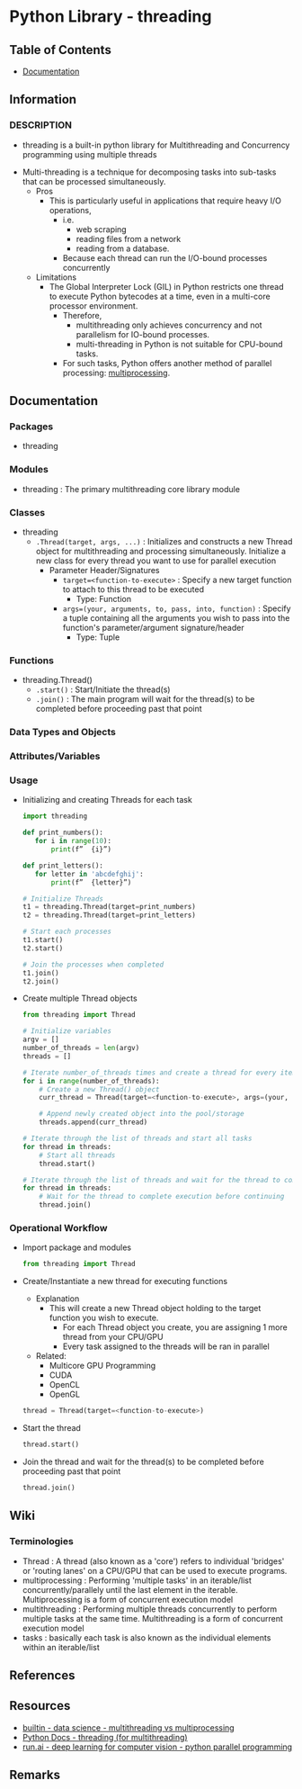 # Python Library - threading

## Table of Contents
* [Documentation](#documentation)

## Information
### DESCRIPTION
+ threading is a built-in python library for Multithreading and Concurrency programming using multiple threads
- Multi-threading is a technique for decomposing tasks into sub-tasks that can be processed simultaneously.
    - Pros
        - This is particularly useful in applications that require heavy I/O operations,
            - i.e.
                + web scraping
                + reading files from a network
                + reading from a database.
            + Because each thread can run the I/O-bound processes concurrently
    - Limitations
        - The Global Interpreter Lock (GIL) in Python restricts one thread to execute Python bytecodes at a time, even in a multi-core processor environment. 
            - Therefore, 
                + multithreading only achieves concurrency and not parallelism for IO-bound processes.
                + multi-threading in Python is not suitable for CPU-bound tasks. 
            + For such tasks, Python offers another method of parallel processing: [multiprocessing](../multiprocessing/manual.md).

## Documentation

### Packages
- threading

### Modules
- threading : The primary multithreading core library module

### Classes
- threading
    - `.Thread(target, args, ...)` : Initializes and constructs a new Thread object for multithreading and processing simultaneously. Initialize a new class for every thread you want to use for parallel execution
        - Parameter Header/Signatures
            - `target=<function-to-execute>` : Specify a new target function to attach to this thread to be executed
                + Type: Function
            - `args=(your, arguments, to, pass, into, function)` : Specify a tuple containing all the arguments you wish to pass into the function's parameter/argument signature/header
                + Type: Tuple

### Functions
- threading.Thread()
    + `.start()` : Start/Initiate the thread(s)
    + `.join()` : The main program will wait for the thread(s) to be completed before proceeding past that point

### Data Types and Objects

### Attributes/Variables

### Usage
- Initializing and creating Threads for each task
    ```python
    import threading

    def print_numbers():
       for i in range(10):
           print(f”  {i}”)

    def print_letters():
       for letter in 'abcdefghij':
           print(f”  {letter}”)

    # Initialize Threads
    t1 = threading.Thread(target=print_numbers)
    t2 = threading.Thread(target=print_letters)

    # Start each processes
    t1.start()
    t2.start()

    # Join the processes when completed
    t1.join()
    t2.join()
    ```

- Create multiple Thread objects
    ```python
    from threading import Thread

    # Initialize variables
    argv = []
    number_of_threads = len(argv)
    threads = []

    # Iterate number_of_threads times and create a thread for every item in the arguments list (to run concurrently)
    for i in range(number_of_threads):
        # Create a new Thread() object
        curr_thread = Thread(target=<function-to-execute>, args=(your, arguments, to, pass, into, function))

        # Append newly created object into the pool/storage
        threads.append(curr_thread)

    # Iterate through the list of threads and start all tasks
    for thread in threads:
        # Start all threads
        thread.start()

    # Iterate through the list of threads and wait for the thread to complete before proceeding
    for thread in threads:
        # Wait for the thread to complete execution before continuing
        thread.join()
    ```

### Operational Workflow
- Import package and modules
    ```python
    from threading import Thread
    ```

- Create/Instantiate a new thread for executing functions
    - Explanation
        - This will create a new Thread object holding to the target function you wish to execute.
            + For each Thread object you create, you are assigning 1 more thread from your CPU/GPU
            + Every task assigned to the threads will be ran in parallel
    - Related:
        + Multicore GPU Programming
        + CUDA
        + OpenCL
        + OpenGL
    ```python
    thread = Thread(target=<function-to-execute>)
    ```

- Start the thread
    ```python
    thread.start()
    ```

- Join the thread and wait for the thread(s) to be completed before proceeding past that point
    ```python
    thread.join()
    ```

## Wiki

### Terminologies
- Thread : A thread (also known as a 'core') refers to individual 'bridges' or 'routing lanes' on a CPU/GPU that can be used to execute programs.
- multiprocessing : Performing 'multiple tasks' in an iterable/list concurrently/parallely until the last element in the iterable. Multiprocessing is a form of concurrent execution model
- multithreading : Performing multiple threads concurrently to perform multiple tasks at the same time. Multithreading is a form of concurrent execution model
- tasks : basically each task is also known as the individual elements within an iterable/list

## References

## Resources
+ [builtin - data science - multithreading vs multiprocessing](https://builtin.com/data-science/multithreading-multiprocessing)
+ [Python Docs - threading (for multithreading)](https://docs.python.org/3/library/threading.html)
+ [run.ai - deep learning for computer vision - python parallel programming](https://www.run.ai/guides/deep-learning-for-computer-vision/python-parallel-processing)

## Remarks

